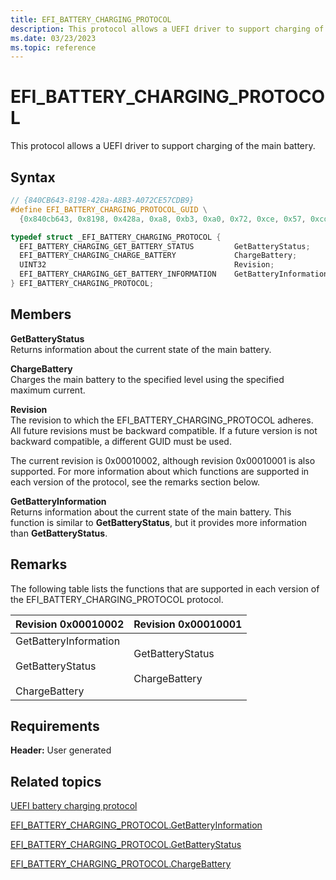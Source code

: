```yaml
---
title: EFI_BATTERY_CHARGING_PROTOCOL
description: This protocol allows a UEFI driver to support charging of the main battery.
ms.date: 03/23/2023
ms.topic: reference
---
```


# EFI_BATTERY_CHARGING_PROTOCOL

This protocol allows a UEFI driver to support charging of the main battery.

## Syntax

```cpp
// {840CB643-8198-428a-A8B3-A072CE57CDB9}
#define EFI_BATTERY_CHARGING_PROTOCOL_GUID \
  {0x840cb643, 0x8198, 0x428a, 0xa8, 0xb3, 0xa0, 0x72, 0xce, 0x57, 0xcd, 0xb9};

typedef struct _EFI_BATTERY_CHARGING_PROTOCOL {
  EFI_BATTERY_CHARGING_GET_BATTERY_STATUS         GetBatteryStatus;
  EFI_BATTERY_CHARGING_CHARGE_BATTERY             ChargeBattery; 
  UINT32                                          Revision;
  EFI_BATTERY_CHARGING_GET_BATTERY_INFORMATION    GetBatteryInformation;
} EFI_BATTERY_CHARGING_PROTOCOL;
```

## Members

**GetBatteryStatus**  
Returns information about the current state of the main battery.

**ChargeBattery**  
Charges the main battery to the specified level using the specified maximum current.

**Revision**  
The revision to which the EFI_BATTERY_CHARGING_PROTOCOL adheres. All future revisions must be backward compatible. If a future version is not backward compatible, a different GUID must be used.

The current revision is 0x00010002, although revision 0x00010001 is also supported. For more information about which functions are supported in each version of the protocol, see the remarks section below.

**GetBatteryInformation**  
Returns information about the current state of the main battery. This function is similar to **GetBatteryStatus**, but it provides more information than **GetBatteryStatus**.

## Remarks

The following table lists the functions that are supported in each version of the EFI_BATTERY_CHARGING_PROTOCOL protocol.

| Revision 0x00010002 | Revision 0x00010001 |
|--|--|
| GetBatteryInformation<br><br>GetBatteryStatus<br><br>ChargeBattery | GetBatteryStatus<br><br>ChargeBattery |

## Requirements

**Header:** User generated

## Related topics

[UEFI battery charging protocol](uefi-battery-charging-protocol.md)  

[EFI_BATTERY_CHARGING_PROTOCOL.GetBatteryInformation](efi-battery-charging-protocolgetbatteryinformation.md)  

[EFI_BATTERY_CHARGING_PROTOCOL.GetBatteryStatus](efi-battery-charging-protocolgetbatterystatus.md)  

[EFI_BATTERY_CHARGING_PROTOCOL.ChargeBattery](efi-battery-charging-protocolchargebattery.md)  
